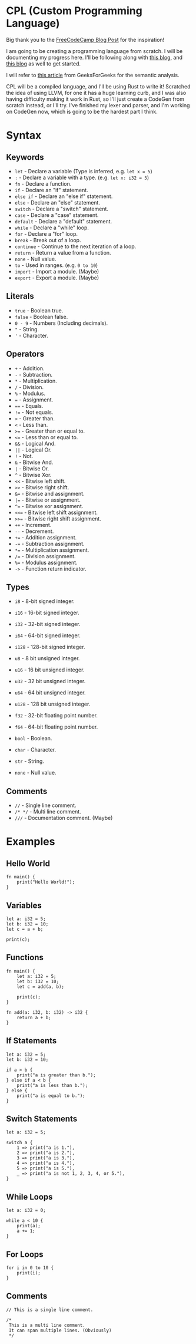 # CPL (Custom Programming Language)

Big thank you to
the [FreeCodeCamp Blog Post](https://www.freecodecamp.org/news/the-programming-language-pipeline-91d3f449c919/) for the
inspiration!

I am going to be creating a programming language from scratch. I will be documenting my progress here.
I'll be following along with [this blog](https://hackernoon.com/building-your-own-programming-language-from-scratch),
and [this blog](https://pgrandinetti.github.io/compilers/page/how-to-build-a-new-programming-language/)
as well to get started.

I will refer to [this article](https://www.geeksforgeeks.org/semantic-analysis-in-compiler-design/) from
GeeksForGeeks for the semantic analysis.

CPL will be a compiled language, and I'll be using Rust to write it!
Scratched the idea of using LLVM, for one it has a huge learning curb,
and I was also having difficulty making it work in Rust,
so I'll just create a CodeGen from scratch instead, or I'll try.
I've finished my lexer and parser, and I'm working on CodeGen now, which is going to be the hardest part I think.

# Syntax

## Keywords

- `let` - Declare a variable (Type is inferred, e.g. `let x = 5`)
- `:` - Declare a variable with a type. (e.g. `let x: i32 = 5`)
- `fn` - Declare a function.
- `if` - Declare an "if" statement.
- `else if` - Declare an "else if" statement.
- `else` - Declare an "else" statement.
- `switch` - Declare a "switch" statement.
- `case` - Declare a "case" statement.
- `default` - Declare a "default" statement.
- `while` - Declare a "while" loop.
- `for` - Declare a "for" loop.
- `break` - Break out of a loop.
- `continue` - Continue to the next iteration of a loop.
- `return` - Return a value from a function.
- `none` - Null value.
- `to` - Used in ranges. (e.g. `0 to 10`)
- `import` - Import a module. (Maybe)
- `export` - Export a module. (Maybe)

## Literals

- `true` - Boolean true.
- `false` - Boolean false.
- `0 - 9` - Numbers (Including decimals).
- `"` - String.
- `'` - Character.

## Operators

- `+` - Addition.
- `-` - Subtraction.
- `*` - Multiplication.
- `/` - Division.
- `%` - Modulus.
- `=` - Assignment.
- `==` - Equals.
- `!=` - Not equals.
- `>` - Greater than.
- `<` - Less than.
- `>=` - Greater than or equal to.
- `<=` - Less than or equal to.
- `&&` - Logical And.
- `||` - Logical Or.
- `!` - Not.
- `&` - Bitwise And.
- `|` - Bitwise Or.
- `^` - Bitwise Xor.
- `<<` - Bitwise left shift.
- `>>` - Bitwise right shift.
- `&=` - Bitwise and assignment.
- `|=` - Bitwise or assignment.
- `^=` - Bitwise xor assignment.
- `<<=` - Bitwise left shift assignment.
- `>>=` - Bitwise right shift assignment.
- `++` - Increment.
- `--` - Decrement.
- `+=` - Addition assignment.
- `-=` - Subtraction assignment.
- `*=` - Multiplication assignment.
- `/=` - Division assignment.
- `%=` - Modulus assignment.
- `->` - Function return indicator.

## Types

- `i8` - 8-bit signed integer.
- `i16` - 16-bit signed integer.
- `i32` - 32-bit signed integer.
- `i64` - 64-bit signed integer.
- `i128` - 128-bit signed integer.

- `u8` - 8 bit unsigned integer.
- `u16` - 16 bit unsigned integer.
- `u32` - 32 bit unsigned integer.
- `u64` - 64 bit unsigned integer.
- `u128` - 128 bit unsigned integer.

- `f32` - 32-bit floating point number.
- `f64` - 64-bit floating point number.

- `bool` - Boolean.
- `char` - Character.
- `str` - String.
- `none` - Null value.

## Comments

- `//` - Single line comment.
- `/* */` - Multi line comment.
- `///` - Documentation comment. (Maybe)

# Examples

## Hello World

```cpl
fn main() {
    print("Hello World!");
}
```

## Variables

```cpl
let a: i32 = 5;
let b: i32 = 10;
let c = a + b;

print(c);
```

## Functions

```cpl
fn main() {
    let a: i32 = 5;
    let b: i32 = 10;
    let c = add(a, b);
    
    print(c);
}

fn add(a: i32, b: i32) -> i32 {
    return a + b;
}
```

## If Statements

```cpl
let a: i32 = 5;
let b: i32 = 10;

if a > b {
    print("a is greater than b.");
} else if a < b {
    print("a is less than b.");
} else {
    print("a is equal to b.");
}
```

## Switch Statements

```cpl
let a: i32 = 5;
    
switch a {
    1 => print("a is 1."),
    2 => print("a is 2."),
    3 => print("a is 3."),
    4 => print("a is 4."),
    5 => print("a is 5."),
    _ => print("a is not 1, 2, 3, 4, or 5."),
}
```

## While Loops

```cpl
let a: i32 = 0;

while a < 10 {
    print(a);
    a += 1;
}
```

## For Loops

```cpl
for i in 0 to 10 {
    print(i);
}
```

## Comments

```cpl
// This is a single line comment.
    
/*
 This is a multi line comment.
 It can span multiple lines. (Obviously)
 */
```

